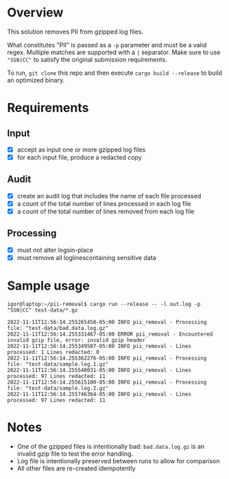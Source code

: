 # Overview
This solution removes PII from gzipped log files. 

What constitutes "PII" is passed as a `-p` parameter and must be a valid regex. Multiple matches are supported with a `|` separator. Make sure to use `"SSN|CC"` to satisfy the original submission requirements.

To run, `git clone` this repo and then execute `cargo build --release` to build an optimized binary.
# Requirements
## Input
- [x] accept as input one or more gzipped log files
- [x] for each input file, produce a redacted copy
## Audit
- [x] create an audit log that includes the name of each file processed
- [x] a count of the total number of lines processed in each log file
- [x] a count of the total number of lines removed from each log file
## Processing
- [x] ​​must​​ not​​ alter ​​logs ​​in-place
- [x] ​​must ​​remove​ ​all ​​log​​lines ​​containing ​​sensitive ​​data​

# Sample usage
```console
igor@laptop:~/pii-removal$ cargo run --release -- -l out.log -p "SSN|CC" test-data/*.gz  

2022-11-11T12:56:14.255265458-05:00 INFO pii_removal - Processing file: "test-data/bad.data.log.gz" 
2022-11-11T12:56:14.255331467-05:00 ERROR pii_removal - Encountered invalid gzip file, error: invalid gzip header
2022-11-11T12:56:14.255349507-05:00 INFO pii_removal - Lines processed: 1 Lines redacted: 0
2022-11-11T12:56:14.255362276-05:00 INFO pii_removal - Processing file: "test-data/sample.log.1.gz" 
2022-11-11T12:56:14.255540031-05:00 INFO pii_removal - Lines processed: 97 Lines redacted: 11
2022-11-11T12:56:14.255615100-05:00 INFO pii_removal - Processing file: "test-data/sample.log.2.gz" 
2022-11-11T12:56:14.255746364-05:00 INFO pii_removal - Lines processed: 97 Lines redacted: 11
```

# Notes
- One of the gzipped files is intentionally bad: `bad.data.log.gz` is an invalid gzip file to test the error handling.
- Log file is intentionally preserved between runs to allow for comparison
- All other files are re-created idempotently
